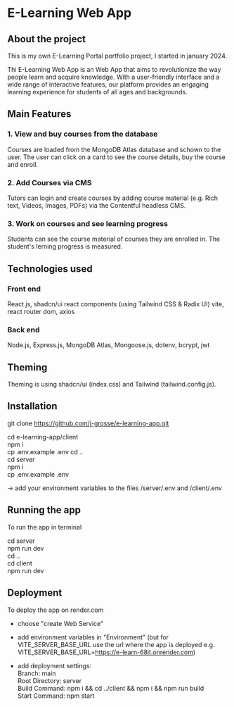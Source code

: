# E-Learning Web App

## About the project

This is my own E-Learning Portal portfolio project, I started in january 2024.

Thi E-Learning Web App is an Web App that aims to revolutionize the way people learn and acquire knowledge. With a user-friendly interface and a wide range of interactive features, our platform provides an engaging learning experience for students of all ages and backgrounds.

## Main Features

### 1. View and buy courses from the database

Courses are loaded from the MongoDB Atlas database and schown to the user. The user can click on a card to see the course details, buy the course and enroll.

### 2. Add Courses via CMS

Tutors can login and create courses by adding course material (e.g. Rich text, Videos, Images, PDFs) via the Contentful headless CMS.

### 3. Work on courses and see learning progress

Students can see the course material of courses they are enrolled in. The student's lerning progress is measured.


## Technologies used

### Front end
React.js, shadcn/ui react components (using Tailwind CSS & Radix UI)
vite, react router dom, axios

### Back end
Node.js, Express.js, MongoDB Atlas, Mongoose.js, dotenv, bcrypt, jwt

## Theming

Theming is using shadcn/ui (index.css) and Tailwind (tailwind.config.js).

## Installation

git clone https://github.com/j-grosse/e-learning-app.git

cd e-learning-app/client  
npm i  
cp .env.example .env
cd ..  
cd server  
npm i  
cp .env.example .env

-> add your environment variables to the files /server/.env and /client/.env

## Running the app

To run the app in terminal

cd server  
npm run dev  
cd ..  
cd client  
npm run dev

## Deployment

To deploy the app on render.com

- choose "create Web Service"

- add environment variables in "Environment" (but for VITE_SERVER_BASE_URL use the url where the app is deployed e.g. VITE_SERVER_BASE_URL=https://e-learn-68it.onrender.com)

- add deployment settings:  
  Branch: main  
  Root Directory: server  
  Build Command: npm i && cd ../client && npm i && npm run build  
  Start Command: npm start


